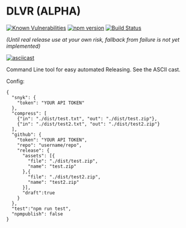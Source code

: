 # DLVR (ALPHA) 
[![Known Vulnerabilities](https://snyk.io/test/github/freakzero/dlvr/badge.svg)](https://snyk.io/test/github/freakzero/dlvr)
[![npm version](https://badge.fury.io/js/dlvr.svg)](https://badge.fury.io/js/dlvr)
[![Build Status](https://travis-ci.org/FreaKzero/dlvr.svg?branch=master)](https://travis-ci.org/FreaKzero/dlvr)  

*(Until real release use at your own risk, fallback from failure is not yet implemented)*

[![asciicast](https://asciinema.org/a/ZCItj9lqc7Y7mjRGdEFCCSxle.png)](https://asciinema.org/a/ZCItj9lqc7Y7mjRGdEFCCSxle)

Command Line tool for easy automated Releasing. See the ASCII cast.

Config:
```
{
  "snyk": {
    "token": "YOUR API TOKEN"
  },
  "compress": [
    {"in": "./dist/test.txt", "out": "./dist/test.zip"},
    {"in": "./dist/test2.txt", "out": "./dist/test2.zip"}
  ],
  "github": {
    "token": "YOUR API TOKEN",
    "repo": "username/repo",
    "release": {
      "assets": [{
        "file": "./dist/test.zip",
        "name": "test.zip"
      },{
        "file": "./dist/test2.zip",
        "name": "test2.zip"
      }],
      "draft":true
    }
  },
  "test":"npm run test",
  "npmpublish": false
}

```
